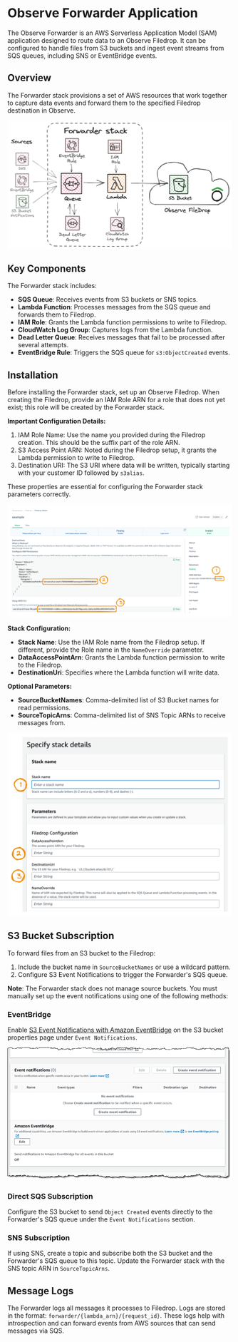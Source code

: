 # Observe Forwarder Application

The Observe Forwarder is an AWS Serverless Application Model (SAM) application designed to route data to an Observe Filedrop. It can be configured to handle files from S3 buckets and ingest event streams from SQS queues, including SNS or EventBridge events.

## Overview

The Forwarder stack provisions a set of AWS resources that work together to capture data events and forward them to the specified Filedrop destination in Observe.

![Forwarder Architecture](images/forwarder.png)

## Key Components

The Forwarder stack includes:

- **SQS Queue**: Receives events from S3 buckets or SNS topics.
- **Lambda Function**: Processes messages from the SQS queue and forwards them to Filedrop.
- **IAM Role**: Grants the Lambda function permissions to write to Filedrop.
- **CloudWatch Log Group**: Captures logs from the Lambda function.
- **Dead Letter Queue**: Receives messages that fail to be processed after several attempts.
- **EventBridge Rule**: Triggers the SQS queue for `s3:ObjectCreated` events.

## Installation

Before installing the Forwarder stack, set up an Observe Filedrop. When creating the Filedrop, provide an IAM Role ARN for a role that does not yet exist; this role will be created by the Forwarder stack.

**Important Configuration Details:**

1. IAM Role Name: Use the name you provided during the Filedrop creation. This should be the suffix part of the role ARN.
2. S3 Access Point ARN: Noted during the Filedrop setup, it grants the Lambda permission to write to Filedrop.
3. Destination URI: The S3 URI where data will be written, typically starting with your customer ID followed by `s3alias`.

These properties are essential for configuring the Forwarder stack parameters correctly.

![Filedrop Configuration](images/filedrop.png)

**Stack Configuration:**

- **Stack Name**: Use the IAM Role name from the Filedrop setup. If different, provide the Role name in the `NameOverride` parameter.
- **DataAccessPointArn**: Grants the Lambda function permission to write to the Filedrop.
- **DestinationUri**: Specifies where the Lambda function will write data.

**Optional Parameters:**

- **SourceBucketNames**: Comma-delimited list of S3 Bucket names for read permissions.
- **SourceTopicArns**: Comma-delimited list of SNS Topic ARNs to receive messages from.

![Stack Configuration](images/forwarder-stack-configuration.png)

## S3 Bucket Subscription

To forward files from an S3 bucket to the Filedrop:

1. Include the bucket name in `SourceBucketNames` or use a wildcard pattern.
2. Configure S3 Event Notifications to trigger the Forwarder's SQS queue.

**Note**: The Forwarder stack does not manage source buckets. You must manually set up the event notifications using one of the following methods:

### EventBridge

Enable [S3 Event Notifications with Amazon EventBridge](https://aws.amazon.com/blogs/aws/new-use-amazon-s3-event-notifications-with-amazon-eventbridge/) on the S3 bucket properties page under `Event Notifications`.

![S3 EventBridge Configuration](images/eb_s3_events_1.png)

### Direct SQS Subscription

Configure the S3 bucket to send `Object Created` events directly to the Forwarder's SQS queue under the `Event Notifications` section.

### SNS Subscription

If using SNS, create a topic and subscribe both the S3 bucket and the Forwarder's SQS queue to this topic. Update the Forwarder stack with the SNS topic ARN in `SourceTopicArns`.

## Message Logs

The Forwarder logs all messages it processes to Filedrop. Logs are stored in the format: `forwarder/{lambda_arn}/{request_id}`. These logs help with introspection and can forward events from AWS sources that can send messages via SQS.
